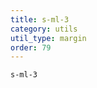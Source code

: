```yaml
---
title: s-ml-3
category: utils
util_type: margin
order: 79
---
```

<div class="s-ml-3">
  <code>s-ml-3</code>
</div>
